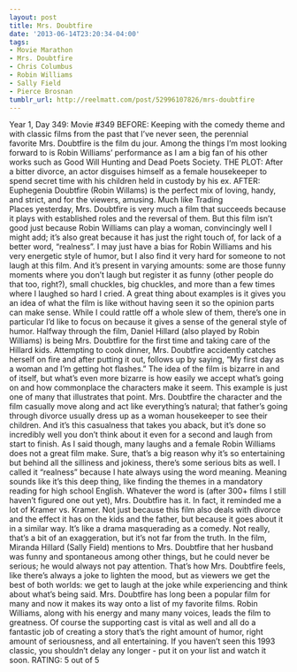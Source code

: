 ```yaml
---
layout: post
title: Mrs. Doubtfire
date: '2013-06-14T23:20:34-04:00'
tags:
- Movie Marathon
- Mrs. Doubtfire
- Chris Columbus
- Robin Williams
- Sally Field
- Pierce Brosnan
tumblr_url: http://reelmatt.com/post/52996107826/mrs-doubtfire
---
```



Year 1, Day 349: Movie #349
BEFORE: Keeping with the comedy theme and with classic films from the past that I’ve never seen, the perennial favorite Mrs. Doubtfire is the film du jour. Among the things I’m most looking forward to is Robin Williams’ performance as I am a big fan of his other works such as Good Will Hunting and Dead Poets Society.
THE PLOT: After a bitter divorce, an actor disguises himself as a female housekeeper to spend secret time with his children held in custody by his ex.
AFTER: Euphegenia Doubtfire (Robin Willams) is the perfect mix of loving, handy, and strict, and for the viewers, amusing. Much like Trading Places yesterday, Mrs. Doubtfire is very much a film that succeeds because it plays with established roles and the reversal of them. But this film isn’t good just because Robin Williams can play a woman, convincingly well I might add; it’s also great because it has just the right touch of, for lack of a better word, “realness”.
I may just have a bias for Robin Williams and his very energetic style of humor, but I also find it very hard for someone to not laugh at this film. And it’s present in varying amounts: some are those funny moments where you don’t laugh but register it as funny (other people do that too, right?), small chuckles, big chuckles, and more than a few times where I laughed so hard I cried. A great thing about examples is it gives you an idea of what the film is like without having seen it so the opinion parts can make sense. While I could rattle off a whole slew of them, there’s one in particular I’d like to focus on because it gives a sense of the general style of humor. Halfway through the film, Daniel Hillard (also played by Robin Williams) is being Mrs. Doubtfire for the first time and taking care of the Hillard kids. Attempting to cook dinner, Mrs. Doubtfire accidently catches herself on fire and after putting it out, follows up by saying, “My first day as a woman and I’m getting hot flashes.” The idea of the film is bizarre in and of itself, but what’s even more bizarre is how easily we accept what’s going on and how commonplace the characters make it seem. This example is just one of many that illustrates that point. Mrs. Doubtfire the character and the film casually move along and act like everything’s natural; that father’s going through divorce usually dress up as a woman housekeeper to see their children. And it’s this casualness that takes you aback, but it’s done so incredibly well you don’t think about it even for a second and laugh from start to finish.
As I said though, many laughs and a female Robin Williams does not a great film make. Sure, that’s a big reason why it’s so entertaining but behind all the silliness and jokiness, there’s some serious bits as well. I called it “realness” because I hate always using the word meaning. Meaning sounds like it’s this deep thing, like finding the themes in a mandatory reading for high school English. Whatever the word is (after 300+ films I still haven’t figured one out yet), Mrs. Doubtfire has it. In fact, it reminded me a lot of Kramer vs. Kramer. Not just because this film also deals with divorce and the effect it has on the kids and the father, but because it goes about it in a similar way. It’s like a drama masquerading as a comedy. Not really, that’s a bit of an exaggeration, but it’s not far from the truth. In the film, Miranda Hillard (Sally Field) mentions to Mrs. Doubtfire that her husband was funny and spontaneous among other things, but he could never be serious; he would always not pay attention. That’s how Mrs. Doubtfire feels, like there’s always a joke to lighten the mood, but as viewers we get the best of both worlds: we get to laugh at the joke while experiencing and think about what’s being said.
Mrs. Doubtfire has long been a popular film for many and now it makes its way onto a list of my favorite films. Robin Williams, along with his energy and many many voices, leads the film to greatness. Of course the supporting cast is vital as well and all do a fantastic job of creating a story that’s the right amount of humor, right amount of seriousness, and all entertaining. If you haven’t seen this 1993 classic, you shouldn’t delay any longer - put it on your list and watch it soon.
RATING: 5 out of 5
